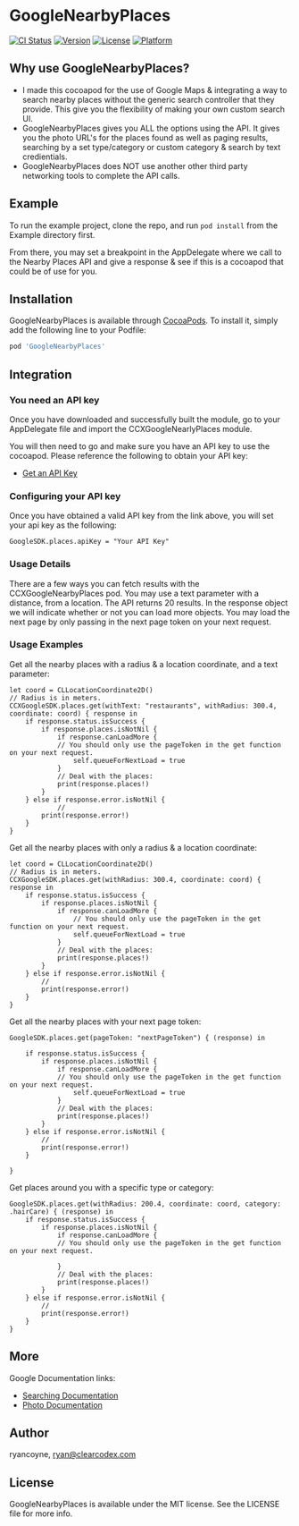 # GoogleNearbyPlaces

[![CI Status](http://img.shields.io/travis/ryancoyne/GoogleNearbyPlaces.svg?style=flat)](https://travis-ci.org/ryancoyne/GoogleNearbyPlaces)
[![Version](https://img.shields.io/cocoapods/v/GoogleNearbyPlaces.svg?style=flat)](http://cocoapods.org/pods/GoogleNearbyPlaces)
[![License](https://img.shields.io/cocoapods/l/GoogleNearbyPlaces.svg?style=flat)](http://cocoapods.org/pods/GoogleNearbyPlaces)
[![Platform](https://img.shields.io/cocoapods/p/GoogleNearbyPlaces.svg?style=flat)](http://cocoapods.org/pods/GoogleNearbyPlaces)

## Why use GoogleNearbyPlaces?
- I made this cocoapod for the use of Google Maps & integrating a way to search nearby places without the generic search controller that they provide.  This give you the flexibility of making your own custom search UI.
- GoogleNearbyPlaces gives you ALL the options using the API.  It gives you the photo URL's for the places found as well as paging results, searching by a set type/category or custom category & search by text credientials.
- GoogleNearbyPlaces does NOT use another other third party networking tools to complete the API calls.  

## Example

To run the example project, clone the repo, and run `pod install` from the Example directory first.

From there, you may set a breakpoint in the AppDelegate where we call to the Nearby Places API and give a response & see if this is a cocoapod that could be of use for you.

## Installation

GoogleNearbyPlaces is available through [CocoaPods](http://cocoapods.org). To install
it, simply add the following line to your Podfile:

```ruby
pod 'GoogleNearbyPlaces'
```

## Integration

### You need an API key
Once you have downloaded and successfully built the module, go to your AppDelegate file and import the CCXGoogleNearlyPlaces module.

You will then need to go and make sure you have an API key to use the cocoapod.  Please reference the following to obtain your API key:
- [Get an API Key](https://developers.google.com/places/web-service/get-api-key)

### Configuring your API key
Once you have obtained a valid API key from the link above, you will set your api key as the following:
```
GoogleSDK.places.apiKey = "Your API Key"
```

### Usage Details
There are a few ways you can fetch results with the CCXGoogleNearbyPlaces pod.  You may use a text parameter with a distance, from a location.  The API returns 20 results.  In the response object we will indicate whether or not you can load more objects.   You may load the next page by only passing in the next page token on your next request.

### Usage Examples

Get all the nearby places with a radius & a location coordinate, and a text parameter:
```
let coord = CLLocationCoordinate2D()
// Radius is in meters.
CCXGoogleSDK.places.get(withText: "restaurants", withRadius: 300.4, coordinate: coord) { response in
    if response.status.isSuccess {
        if response.places.isNotNil {
            if response.canLoadMore {
            // You should only use the pageToken in the get function on your next request.
                self.queueForNextLoad = true
            }
            // Deal with the places:
            print(response.places!)
        }
    } else if response.error.isNotNil {
            //
        print(response.error!)
    }
}
```

Get all the nearby places with only a radius & a location coordinate:
```
let coord = CLLocationCoordinate2D()
// Radius is in meters.
CCXGoogleSDK.places.get(withRadius: 300.4, coordinate: coord) { response in
    if response.status.isSuccess {
        if response.places.isNotNil {
            if response.canLoadMore {
                // You should only use the pageToken in the get function on your next request.
                self.queueForNextLoad = true
            }
            // Deal with the places:
            print(response.places!)
        }
    } else if response.error.isNotNil {
        //
        print(response.error!)
    }
}
```

Get all the nearby places with your next page token:
```
GoogleSDK.places.get(pageToken: "nextPageToken") { (response) in

    if response.status.isSuccess {
        if response.places.isNotNil {
            if response.canLoadMore {
            // You should only use the pageToken in the get function on your next request.
                self.queueForNextLoad = true
            }
            // Deal with the places:
            print(response.places!)
        }
    } else if response.error.isNotNil {
        //
        print(response.error!)
    }

}
```

Get places around you with a specific type or category:
```
GoogleSDK.places.get(withRadius: 200.4, coordinate: coord, category: .hairCare) { (response) in
    if response.status.isSuccess {
        if response.places.isNotNil {
            if response.canLoadMore {
            // You should only use the pageToken in the get function on your next request.

            }
            // Deal with the places:
            print(response.places!)
        }
    } else if response.error.isNotNil {
        //
        print(response.error!)
    }
}
```

## More
Google Documentation links:
- [Searching Documentation](https://developers.google.com/places/web-service/search)
- [Photo Documentation](https://developers.google.com/places/web-service/photos)

## Author

ryancoyne, ryan@clearcodex.com

## License

GoogleNearbyPlaces is available under the MIT license. See the LICENSE file for more info.

